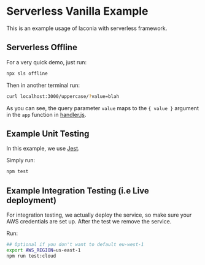 # Serverless Vanilla Example
This is an example usage of laconia with serverless framework.

## Serverless Offline
For a very quick demo, just run:
```bash
npx sls offline
```

Then in another terminal run:
```bash
curl localhost:3000/uppercase/?value=blah
```

As you can see, the query parameter `value` maps to the `{ value }` argument in the `app` function in [handler.js](handler.js#L8). 

## Example Unit Testing
In this example, we use [Jest](https://jestjs.io/).

Simply run:
```bash
npm test
```

## Example Integration Testing (i.e Live deployment)
For integration testing, we actually deploy the service, so make sure your AWS credentials are set up. After the test we remove the service.

Run:
```bash
## Optional if you don't want to default eu-west-1
export AWS_REGION=us-east-1
npm run test:cloud
```
